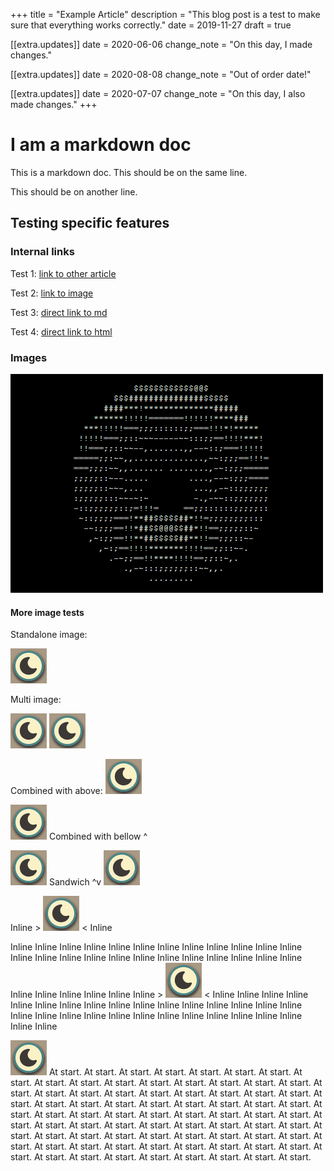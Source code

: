 +++
title = "Example Article"
description = "This blog post is a test to make sure that everything works correctly."
date = 2019-11-27
draft = true

[[extra.updates]]
date = 2020-06-06
change_note = "On this day, I made changes."

[[extra.updates]]
date = 2020-08-08
change_note = "Out of order date!"

[[extra.updates]]
date = 2020-07-07
change_note = "On this day, I also made changes."
+++

# I am a markdown doc
This is a markdown doc.
This should be on the same line.

This should be on another line.

## Testing specific features

### Internal links
Test 1: [link to other article](/blog/test2)

Test 2: [link to image](spinning_doghnut.gif)

Test 3: [direct link to md](../test2/index.md)

Test 4: [direct link to html](../test2/index.html)

### Images
![image alt text](spinning_doghnut.gif)

#### More image tests

Standalone image:

![image alt text](../2025-08-09/theme-button-light.png)

Multi image:

![image alt text](../2025-08-09/theme-button-light.png)
![image alt text](../2025-08-09/theme-button-light.png)

Combined with above:
![image alt text](../2025-08-09/theme-button-light.png)

![image alt text](../2025-08-09/theme-button-light.png)
Combined with bellow ^

![image alt text](../2025-08-09/theme-button-light.png)
Sandwich ^v
![image alt text](../2025-08-09/theme-button-light.png)

Inline > ![image alt text](../2025-08-09/theme-button-light.png) < Inline

Inline Inline Inline Inline Inline Inline Inline Inline Inline Inline Inline Inline Inline Inline Inline Inline Inline Inline Inline Inline Inline Inline Inline Inline Inline Inline Inline Inline Inline Inline  > ![image alt text](../2025-08-09/theme-button-light.png) < Inline Inline Inline Inline Inline Inline Inline Inline Inline Inline Inline Inline Inline Inline Inline Inline Inline Inline Inline Inline Inline Inline Inline Inline Inline Inline Inline Inline Inline Inline

![image alt text](../2025-08-09/theme-button-light.png) At start. At start. At start. At start. At start. At start. At start. At start. At start. At start. At start. At start. At start. At start. At start. At start. At start. At start. At start. At start. At start. At start. At start. At start. At start. At start. At start. At start. At start. At start. At start. At start. At start. At start. At start. At start. At start. At start. At start. At start. At start. At start. At start. At start. At start. At start. At start. At start. At start. At start. At start. At start. At start. At start. At start. At start. At start. At start. At start. At start. At start. At start. At start. At start. At start. At start. At start. At start. At start. At start. At start. At start. At start. At start. At start. At start. At start. At start. At start.

